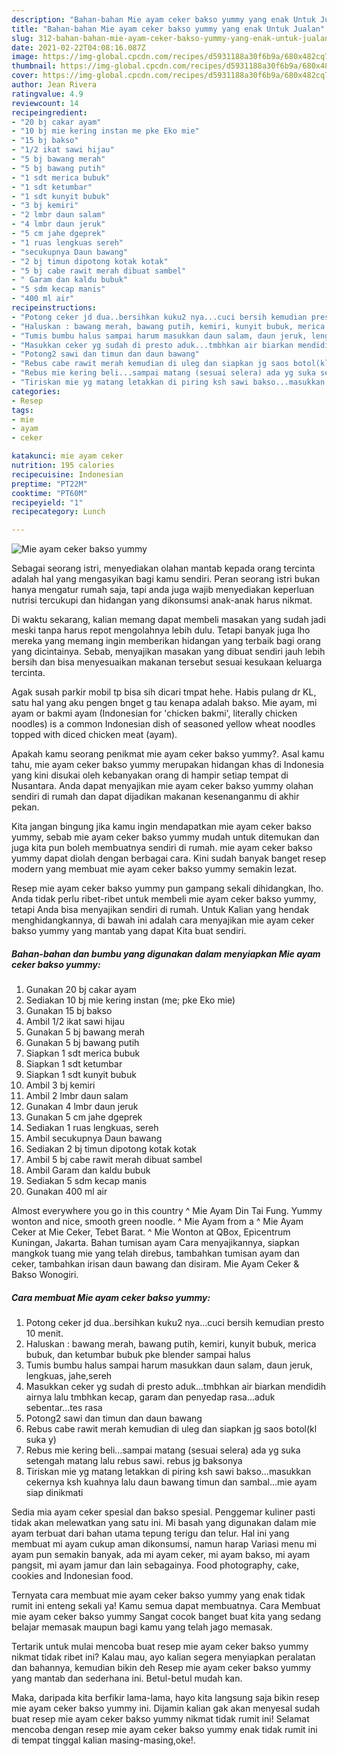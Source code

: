 ```yaml
---
description: "Bahan-bahan Mie ayam ceker bakso yummy yang enak Untuk Jualan"
title: "Bahan-bahan Mie ayam ceker bakso yummy yang enak Untuk Jualan"
slug: 312-bahan-bahan-mie-ayam-ceker-bakso-yummy-yang-enak-untuk-jualan
date: 2021-02-22T04:08:16.087Z
image: https://img-global.cpcdn.com/recipes/d5931188a30f6b9a/680x482cq70/mie-ayam-ceker-bakso-yummy-foto-resep-utama.jpg
thumbnail: https://img-global.cpcdn.com/recipes/d5931188a30f6b9a/680x482cq70/mie-ayam-ceker-bakso-yummy-foto-resep-utama.jpg
cover: https://img-global.cpcdn.com/recipes/d5931188a30f6b9a/680x482cq70/mie-ayam-ceker-bakso-yummy-foto-resep-utama.jpg
author: Jean Rivera
ratingvalue: 4.9
reviewcount: 14
recipeingredient:
- "20 bj cakar ayam"
- "10 bj mie kering instan me pke Eko mie"
- "15 bj bakso"
- "1/2 ikat sawi hijau"
- "5 bj bawang merah"
- "5 bj bawang putih"
- "1 sdt merica bubuk"
- "1 sdt ketumbar"
- "1 sdt kunyit bubuk"
- "3 bj kemiri"
- "2 lmbr daun salam"
- "4 lmbr daun jeruk"
- "5 cm jahe dgeprek"
- "1 ruas lengkuas sereh"
- "secukupnya Daun bawang"
- "2 bj timun dipotong kotak kotak"
- "5 bj cabe rawit merah dibuat sambel"
- " Garam dan kaldu bubuk"
- "5 sdm kecap manis"
- "400 ml air"
recipeinstructions:
- "Potong ceker jd dua..bersihkan kuku2 nya...cuci bersih kemudian presto 10 menit."
- "Haluskan : bawang merah, bawang putih, kemiri, kunyit bubuk, merica bubuk, dan ketumbar bubuk pke blender sampai halus"
- "Tumis bumbu halus sampai harum masukkan daun salam, daun jeruk, lengkuas, jahe,sereh"
- "Masukkan ceker yg sudah di presto aduk...tmbhkan air biarkan mendidih airnya lalu tmbhkan kecap, garam dan penyedap rasa...aduk sebentar...tes rasa"
- "Potong2 sawi dan timun dan daun bawang"
- "Rebus cabe rawit merah kemudian di uleg dan siapkan jg saos botol(kl suka y)"
- "Rebus mie kering beli...sampai matang (sesuai selera) ada yg suka setengah matang lalu rebus sawi. rebus jg baksonya"
- "Tiriskan mie yg matang letakkan di piring ksh sawi bakso...masukkan cekernya ksh kuahnya lalu daun bawang timun dan sambal...mie ayam siap dinikmati"
categories:
- Resep
tags:
- mie
- ayam
- ceker

katakunci: mie ayam ceker 
nutrition: 195 calories
recipecuisine: Indonesian
preptime: "PT22M"
cooktime: "PT60M"
recipeyield: "1"
recipecategory: Lunch

---
```



![Mie ayam ceker bakso yummy](https://img-global.cpcdn.com/recipes/d5931188a30f6b9a/680x482cq70/mie-ayam-ceker-bakso-yummy-foto-resep-utama.jpg)

Sebagai seorang istri, menyediakan olahan mantab kepada orang tercinta adalah hal yang mengasyikan bagi kamu sendiri. Peran seorang istri bukan hanya mengatur rumah saja, tapi anda juga wajib menyediakan keperluan nutrisi tercukupi dan hidangan yang dikonsumsi anak-anak harus nikmat.

Di waktu  sekarang, kalian memang dapat membeli masakan yang sudah jadi meski tanpa harus repot mengolahnya lebih dulu. Tetapi banyak juga lho mereka yang memang ingin memberikan hidangan yang terbaik bagi orang yang dicintainya. Sebab, menyajikan masakan yang dibuat sendiri jauh lebih bersih dan bisa menyesuaikan makanan tersebut sesuai kesukaan keluarga tercinta. 

Agak susah parkir mobil tp bisa sih dicari tmpat hehe. Habis pulang dr KL, satu hal yang aku pengen bnget g tau kenapa adalah bakso. Mie ayam, mi ayam or bakmi ayam (Indonesian for &#39;chicken bakmi&#39;, literally chicken noodles) is a common Indonesian dish of seasoned yellow wheat noodles topped with diced chicken meat (ayam).

Apakah kamu seorang penikmat mie ayam ceker bakso yummy?. Asal kamu tahu, mie ayam ceker bakso yummy merupakan hidangan khas di Indonesia yang kini disukai oleh kebanyakan orang di hampir setiap tempat di Nusantara. Anda dapat menyajikan mie ayam ceker bakso yummy olahan sendiri di rumah dan dapat dijadikan makanan kesenanganmu di akhir pekan.

Kita jangan bingung jika kamu ingin mendapatkan mie ayam ceker bakso yummy, sebab mie ayam ceker bakso yummy mudah untuk ditemukan dan juga kita pun boleh membuatnya sendiri di rumah. mie ayam ceker bakso yummy dapat diolah dengan berbagai cara. Kini sudah banyak banget resep modern yang membuat mie ayam ceker bakso yummy semakin lezat.

Resep mie ayam ceker bakso yummy pun gampang sekali dihidangkan, lho. Anda tidak perlu ribet-ribet untuk membeli mie ayam ceker bakso yummy, tetapi Anda bisa menyajikan sendiri di rumah. Untuk Kalian yang hendak menghidangkannya, di bawah ini adalah cara menyajikan mie ayam ceker bakso yummy yang mantab yang dapat Kita buat sendiri.

<!--inarticleads1-->

##### Bahan-bahan dan bumbu yang digunakan dalam menyiapkan Mie ayam ceker bakso yummy:

1. Gunakan 20 bj cakar ayam
1. Sediakan 10 bj mie kering instan (me; pke Eko mie)
1. Gunakan 15 bj bakso
1. Ambil 1/2 ikat sawi hijau
1. Gunakan 5 bj bawang merah
1. Gunakan 5 bj bawang putih
1. Siapkan 1 sdt merica bubuk
1. Siapkan 1 sdt ketumbar
1. Siapkan 1 sdt kunyit bubuk
1. Ambil 3 bj kemiri
1. Ambil 2 lmbr daun salam
1. Gunakan 4 lmbr daun jeruk
1. Gunakan 5 cm jahe dgeprek
1. Sediakan 1 ruas lengkuas, sereh
1. Ambil secukupnya Daun bawang
1. Sediakan 2 bj timun dipotong kotak kotak
1. Ambil 5 bj cabe rawit merah dibuat sambel
1. Ambil  Garam dan kaldu bubuk
1. Sediakan 5 sdm kecap manis
1. Gunakan 400 ml air


Almost everywhere you go in this country ^ Mie Ayam Din Tai Fung. Yummy wonton and nice, smooth green noodle. ^ Mie Ayam from a ^ Mie Ayam Ceker at Mie Ceker, Tebet Barat. ^ Mie Wonton at QBox, Epicentrum Kuningan, Jakarta. Bahan tumisan ayam Cara menyajikannya, siapkan mangkok tuang mie yang telah direbus, tambahkan tumisan ayam dan ceker, tambahkan irisan daun bawang dan disiram. Mie Ayam Ceker &amp; Bakso Wonogiri. 

<!--inarticleads2-->

##### Cara membuat Mie ayam ceker bakso yummy:

1. Potong ceker jd dua..bersihkan kuku2 nya...cuci bersih kemudian presto 10 menit.
1. Haluskan : bawang merah, bawang putih, kemiri, kunyit bubuk, merica bubuk, dan ketumbar bubuk pke blender sampai halus
1. Tumis bumbu halus sampai harum masukkan daun salam, daun jeruk, lengkuas, jahe,sereh
1. Masukkan ceker yg sudah di presto aduk...tmbhkan air biarkan mendidih airnya lalu tmbhkan kecap, garam dan penyedap rasa...aduk sebentar...tes rasa
1. Potong2 sawi dan timun dan daun bawang
1. Rebus cabe rawit merah kemudian di uleg dan siapkan jg saos botol(kl suka y)
1. Rebus mie kering beli...sampai matang (sesuai selera) ada yg suka setengah matang lalu rebus sawi. rebus jg baksonya
1. Tiriskan mie yg matang letakkan di piring ksh sawi bakso...masukkan cekernya ksh kuahnya lalu daun bawang timun dan sambal...mie ayam siap dinikmati


Sedia mia ayam ceker spesial dan bakso spesial. Penggemar kuliner pasti tidak akan melewatkan yang satu ini. Mi basah yang digunakan dalam mie ayam terbuat dari bahan utama tepung terigu dan telur. Hal ini yang membuat mi ayam cukup aman dikonsumsi, namun harap Variasi menu mi ayam pun semakin banyak, ada mi ayam ceker, mi ayam bakso, mi ayam pangsit, mi ayam jamur dan lain sebagainya. Food photography, cake, cookies and Indonesian food. 

Ternyata cara membuat mie ayam ceker bakso yummy yang enak tidak rumit ini enteng sekali ya! Kamu semua dapat membuatnya. Cara Membuat mie ayam ceker bakso yummy Sangat cocok banget buat kita yang sedang belajar memasak maupun bagi kamu yang telah jago memasak.

Tertarik untuk mulai mencoba buat resep mie ayam ceker bakso yummy nikmat tidak ribet ini? Kalau mau, ayo kalian segera menyiapkan peralatan dan bahannya, kemudian bikin deh Resep mie ayam ceker bakso yummy yang mantab dan sederhana ini. Betul-betul mudah kan. 

Maka, daripada kita berfikir lama-lama, hayo kita langsung saja bikin resep mie ayam ceker bakso yummy ini. Dijamin kalian gak akan menyesal sudah buat resep mie ayam ceker bakso yummy nikmat tidak rumit ini! Selamat mencoba dengan resep mie ayam ceker bakso yummy enak tidak rumit ini di tempat tinggal kalian masing-masing,oke!.


